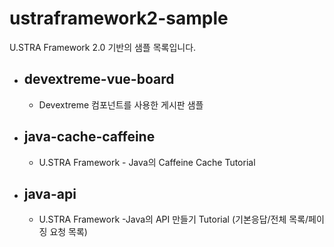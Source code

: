 # ustraframework2-sample
U.STRA Framework 2.0 기반의 샘플 목록입니다.

- devextreme-vue-board
  - 
  - Devextreme 컴포넌트를 사용한 게시판 샘플

- java-cache-caffeine
  -
  - U.STRA Framework - Java의 Caffeine Cache Tutorial

- java-api
  -
  - U.STRA Framework -Java의 API 만들기 Tutorial (기본응답/전체 목록/페이징 요청 목록)

